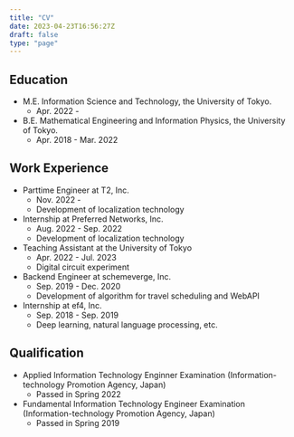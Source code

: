 ```yaml
---
title: "CV"
date: 2023-04-23T16:56:27Z
draft: false
type: "page"
---
```


## Education
- M.E. Information Science and Technology, the University of Tokyo.
  - Apr. 2022 - 
- B.E. Mathematical Engineering and Information Physics, the University of Tokyo.
  - Apr. 2018 - Mar. 2022

## Work Experience
- Parttime Engineer at T2, Inc.
  - Nov. 2022 - 
  - Development of localization technology
- Internship at Preferred Networks, Inc.
  - Aug. 2022 - Sep. 2022
  - Development of localization technology
- Teaching Assistant at the University of Tokyo
  - Apr. 2022 - Jul. 2023
  - Digital circuit experiment
- Backend Engineer at schemeverge, Inc.
  - Sep. 2019 - Dec. 2020
  - Development of algorithm for travel scheduling and WebAPI
- Internship at ef4, Inc.
  - Sep. 2018 - Sep. 2019
  - Deep learning, natural language processing, etc.

## Qualification
- Applied Information Technology Enginner Examination (Information-technology Promotion Agency, Japan)
  - Passed in Spring 2022
- Fundamental Information Technology Engineer Examination (Information-technology Promotion Agency, Japan)
  - Passed in Spring 2019